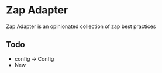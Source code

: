 # Zap Adapter

Zap Adapter is an opinionated collection of zap best practices

## Todo

- config -> Config
- New
